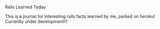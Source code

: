Rails Learned Today

This is a journal for interesting rails facts learned by me, parked on heroku! Currently under development!!!
